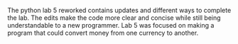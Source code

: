 The python lab 5 reworked contains updates and different ways to complete the lab. 
The edits make the code more clear and concise while still being understandable to a new programmer.
Lab 5 was focused on making a program that could convert money from one currency to another.

